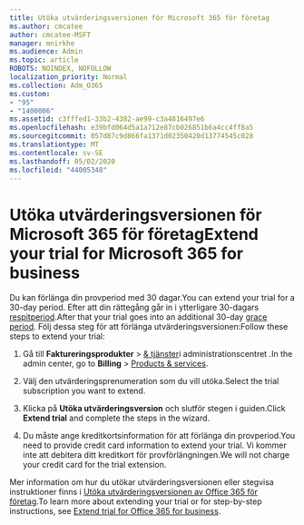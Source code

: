 ```yaml
---
title: Utöka utvärderingsversionen för Microsoft 365 för företag
ms.author: cmcatee
author: cmcatee-MSFT
manager: mnirkhe
ms.audience: Admin
ms.topic: article
ROBOTS: NOINDEX, NOFOLLOW
localization_priority: Normal
ms.collection: Adm_O365
ms.custom:
- "95"
- "1400006"
ms.assetid: c3fffed1-33b2-4382-ae99-c3a4816497e6
ms.openlocfilehash: e39bfd064d5a1a712e87cb026851b6a4cc4ff8a5
ms.sourcegitcommit: 057d87c9d866fa1371d02350420d13774545c028
ms.translationtype: MT
ms.contentlocale: sv-SE
ms.lasthandoff: 05/02/2020
ms.locfileid: "44005348"
---
```

# <a name="extend-your-trial-for-microsoft-365-for-business"></a><span data-ttu-id="fc82d-102">Utöka utvärderingsversionen för Microsoft 365 för företag</span><span class="sxs-lookup"><span data-stu-id="fc82d-102">Extend your trial for Microsoft 365 for business</span></span>

<span data-ttu-id="fc82d-103">Du kan förlänga din provperiod med 30 dagar.</span><span class="sxs-lookup"><span data-stu-id="fc82d-103">You can extend your trial for a 30-day period.</span></span> <span data-ttu-id="fc82d-104">Efter att din rättegång går in i ytterligare 30-dagars [respitperiod](https://docs.microsoft.com/alchemyinsights/grace-period-for-microsoft-365-free-trial).</span><span class="sxs-lookup"><span data-stu-id="fc82d-104">After that your trial goes into an additional 30-day [grace period](https://docs.microsoft.com/alchemyinsights/grace-period-for-microsoft-365-free-trial).</span></span> <span data-ttu-id="fc82d-105">Följ dessa steg för att förlänga utvärderingsversionen:</span><span class="sxs-lookup"><span data-stu-id="fc82d-105">Follow these steps to extend your trial:</span></span>
  
1. <span data-ttu-id="fc82d-106">Gå till **Faktureringsprodukter** \> [& tjänster](https://portal.office.com/adminportal/home#/subscriptions)i administrationscentret .</span><span class="sxs-lookup"><span data-stu-id="fc82d-106">In the admin center, go to **Billing** \> [Products & services](https://portal.office.com/adminportal/home#/subscriptions).</span></span>

2. <span data-ttu-id="fc82d-107">Välj den utvärderingsprenumeration som du vill utöka.</span><span class="sxs-lookup"><span data-stu-id="fc82d-107">Select the trial subscription you want to extend.</span></span>

3. <span data-ttu-id="fc82d-108">Klicka på **Utöka utvärderingsversion** och slutför stegen i guiden.</span><span class="sxs-lookup"><span data-stu-id="fc82d-108">Click **Extend trial** and complete the steps in the wizard.</span></span>

4. <span data-ttu-id="fc82d-109">Du måste ange kreditkortsinformation för att förlänga din provperiod.</span><span class="sxs-lookup"><span data-stu-id="fc82d-109">You need to provide credit card information to extend your trial.</span></span> <span data-ttu-id="fc82d-110">Vi kommer inte att debitera ditt kreditkort för provförlängningen.</span><span class="sxs-lookup"><span data-stu-id="fc82d-110">We will not charge your credit card for the trial extension.</span></span>

<span data-ttu-id="fc82d-111">Mer information om hur du utökar utvärderingsversionen eller stegvisa instruktioner finns i [Utöka utvärderingsversionen av Office 365 för företag](https://docs.microsoft.com/microsoft-365/commerce/extend-your-trial).</span><span class="sxs-lookup"><span data-stu-id="fc82d-111">To learn more about extending your trial or for step-by-step instructions, see [Extend trial for Office 365 for business](https://docs.microsoft.com/microsoft-365/commerce/extend-your-trial).</span></span>
